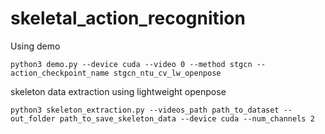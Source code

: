 # skeletal_action_recognition

Using demo

```
python3 demo.py --device cuda --video 0 --method stgcn --action_checkpoint_name stgcn_ntu_cv_lw_openpose

```

skeleton data extraction using lightweight openpose
```
python3 skeleton_extraction.py --videos_path path_to_dataset --out_folder path_to_save_skeleton_data --device cuda --num_channels 2  

```